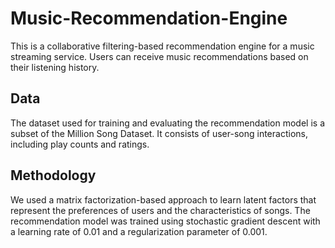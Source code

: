 # Music-Recommendation-Engine
This is a collaborative filtering-based recommendation engine for a music streaming service. Users can receive music recommendations based on their listening history.

## Data
The dataset used for training and evaluating the recommendation model is a subset of the Million Song Dataset. It consists of user-song interactions, including play counts and ratings.

## Methodology
We used a matrix factorization-based approach to learn latent factors that represent the preferences of users and the characteristics of songs. The recommendation model was trained using stochastic gradient descent with a learning rate of 0.01 and a regularization parameter of 0.001.
